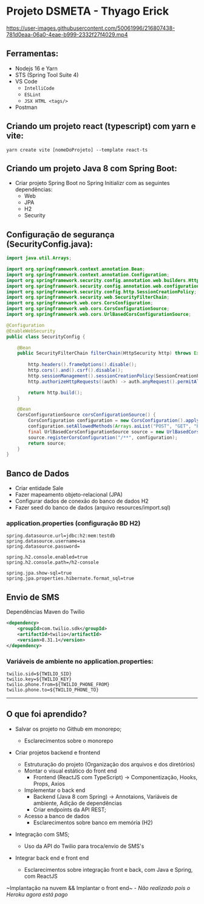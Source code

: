 # Projeto DSMETA - Thyago Erick


https://user-images.githubusercontent.com/50061996/216807438-781d0eaa-06a0-4eae-b999-2332f27f4029.mp4

## Ferramentas:
- Nodejs 16 e Yarn
- STS (Spring Tool Suite 4)
- VS Code
    - `IntelliCode`
    - `ESLint`
    - `JSX HTML <tags/>`
- Postman

## Criando um projeto react (typescript) com yarn e vite:
```
yarn create vite [nomeDoProjeto] --template react-ts
```

## Criando um projeto Java 8 com Spring Boot:
- Criar projeto Spring Boot no Spring Initializr com as seguintes dependências:
    - Web
    - JPA
    - H2
    - Security   

## Configuração de segurança (SecurityConfig.java):
```Java
import java.util.Arrays;

import org.springframework.context.annotation.Bean;
import org.springframework.context.annotation.Configuration;
import org.springframework.security.config.annotation.web.builders.HttpSecurity;
import org.springframework.security.config.annotation.web.configuration.EnableWebSecurity;
import org.springframework.security.config.http.SessionCreationPolicy;
import org.springframework.security.web.SecurityFilterChain;
import org.springframework.web.cors.CorsConfiguration;
import org.springframework.web.cors.CorsConfigurationSource;
import org.springframework.web.cors.UrlBasedCorsConfigurationSource;

@Configuration
@EnableWebSecurity
public class SecurityConfig {

	@Bean
	public SecurityFilterChain filterChain(HttpSecurity http) throws Exception {
		
		http.headers().frameOptions().disable();
		http.cors().and().csrf().disable();
		http.sessionManagement().sessionCreationPolicy(SessionCreationPolicy.STATELESS);
		http.authorizeHttpRequests((auth) -> auth.anyRequest().permitAll());

		return http.build();
	}

	@Bean
	CorsConfigurationSource corsConfigurationSource() {
		CorsConfiguration configuration = new CorsConfiguration().applyPermitDefaultValues();
		configuration.setAllowedMethods(Arrays.asList("POST", "GET", "PUT", "DELETE", "OPTIONS"));
		final UrlBasedCorsConfigurationSource source = new UrlBasedCorsConfigurationSource();
		source.registerCorsConfiguration("/**", configuration);
		return source;
	}
}
```

## Banco de Dados
- Criar entidade Sale
- Fazer mapeamento objeto-relacional (JPA)
- Configurar dados de conexão do banco de dados H2
- Fazer seed do banco de dados (arquivo resources/import.sql)

### application.properties (configuração BD H2)
```
spring.datasource.url=jdbc:h2:mem:testdb
spring.datasource.username=sa
spring.datasource.password=

spring.h2.console.enabled=true
spring.h2.console.path=/h2-console

spring.jpa.show-sql=true
spring.jpa.properties.hibernate.format_sql=true
```

## Envio de SMS
Dependências Maven do Twilio
```XML
<dependency>
	<groupId>com.twilio.sdk</groupId>
	<artifactId>twilio</artifactId>
	<version>8.31.1</version>
</dependency>
```
### Variáveis de ambiente no application.properties:
```
twilio.sid=${TWILIO_SID}
twilio.key=${TWILIO_KEY}
twilio.phone.from=${TWILIO_PHONE_FROM}
twilio.phone.to=${TWILIO_PHONE_TO}
```

----

## O que foi aprendido?

- Salvar os projeto no Github em monorepo;
    - Esclarecimentos sobre o monorepo
    
- Criar projetos backend e frontend
    - Estruturação do projeto (Organização dos arquivos e dos diretórios)
    - Montar o visual estático do front end
        - Frontend (ReactJS com TypeScript) -> Componentização, Hooks, Props, Axios
    - Implementar o back end
        - Backend (Java 8 com Spring) -> Annotaions, Variáveis de ambiente, Adição de dependências
        - Criar endpoints da API REST;
    - Acesso a banco de dados
        - Esclarecimentos sobre banco em memória (H2)
        
- Integração com SMS;
    - Uso da API do Twilio para troca/envio de SMS's

- Integrar back end e front end
    - Esclarecimentos sobre integração front e back, com Java e Spring, com ReactJS

~Implantação na nuvem && Implantar o front end~
    - _Não realizado pois o Heroku agora está pago_
